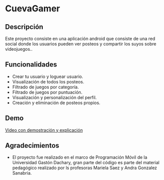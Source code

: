 # CuevaGamer

## Descripción

Este proyecto consiste en una aplicación android que consiste de una red social donde los usuarios pueden ver posteos y compartir los suyos sobre videojuegos..

## Funcionalidades

- Crear tu usuario y loguear usuario.
- Visualización de todos los posteos.
- Filtrado de juegos por categoría.
- Filtrado de juegos por puntuación.
- Visualización y personalización del perfil.
- Creación y eliminación de posteos propios.

## Demo

[Video con demostración y explicación](https://drive.google.com/file/d/1ah6giR9Xw9shuM2jLylV7p4npreQ7nXn/view?usp=sharing) 

## Agradecimientos

- El proyecto fue realizado en el marco de Programación Móvil de la Universidad Gastón Dachary, gran parte del código es parte del material pedagógico realizado por ls profesoras Mariela Saez y Andra Gonzalez Sanabria.